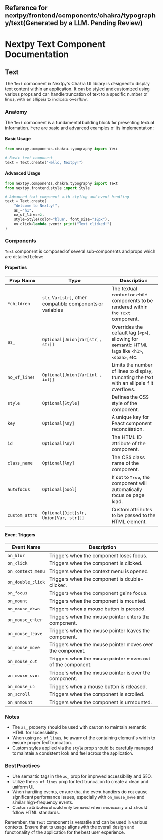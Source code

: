 ##  Reference for nextpy/frontend/components/chakra/typography/text(Generated by a LLM. Pending Review)

# Nextpy Text Component Documentation

## Text

The `Text` component in Nextpy's Chakra UI library is designed to display text content within an application. It can be styled and customized using various props and can handle truncation of text to a specific number of lines, with an ellipsis to indicate overflow.

### Anatomy

The `Text` component is a fundamental building block for presenting textual information. Here are basic and advanced examples of its implementation:

#### Basic Usage

```python
from nextpy.components.chakra.typography import Text

# Basic text component
text = Text.create("Hello, Nextpy!")
```

#### Advanced Usage

```python
from nextpy.components.chakra.typography import Text
from nextpy.frontend.style import Style

# Advanced text component with styling and event handling
text = Text.create(
    "Welcome to Nextpy!",
    as_="h1",
    no_of_lines=2,
    style=Style(color="blue", font_size="18px"),
    on_click=lambda event: print("Text clicked!")
)
```

### Components

`Text` component is composed of several sub-components and props which are detailed below:

#### Properties

| Prop Name     | Type                                                         | Description                                                           |
|---------------|--------------------------------------------------------------|-----------------------------------------------------------------------|
| `*children`   | `str`, `Var[str]`, other compatible components or variables  | The textual content or child components to be rendered within the `Text` component. |
| `as_`         | `Optional[Union[Var[str], str]]`                             | Overrides the default tag (`<p>`), allowing for semantic HTML tags like `<h1>`, `<span>`, etc. |
| `no_of_lines` | `Optional[Union[Var[int], int]]`                             | Limits the number of lines to display, truncating the text with an ellipsis if it overflows. |
| `style`       | `Optional[Style]`                                            | Defines the CSS style of the component. |
| `key`         | `Optional[Any]`                                              | A unique key for React component reconciliation. |
| `id`          | `Optional[Any]`                                              | The HTML ID attribute of the component. |
| `class_name`  | `Optional[Any]`                                              | The CSS class name of the component. |
| `autofocus`   | `Optional[bool]`                                             | If set to `True`, the component will automatically focus on page load. |
| `custom_attrs`| `Optional[Dict[str, Union[Var, str]]]`                       | Custom attributes to be passed to the HTML element. |

#### Event Triggers

| Event Name        | Description                                 |
|-------------------|---------------------------------------------|
| `on_blur`         | Triggers when the component loses focus.    |
| `on_click`        | Triggers when the component is clicked.     |
| `on_context_menu` | Triggers when the context menu is opened.   |
| `on_double_click` | Triggers when the component is double-clicked. |
| `on_focus`        | Triggers when the component gains focus.    |
| `on_mount`        | Triggers when the component is mounted.     |
| `on_mouse_down`   | Triggers when a mouse button is pressed.    |
| `on_mouse_enter`  | Triggers when the mouse pointer enters the component. |
| `on_mouse_leave`  | Triggers when the mouse pointer leaves the component. |
| `on_mouse_move`   | Triggers when the mouse pointer moves over the component. |
| `on_mouse_out`    | Triggers when the mouse pointer moves out of the component. |
| `on_mouse_over`   | Triggers when the mouse pointer is over the component. |
| `on_mouse_up`     | Triggers when a mouse button is released.   |
| `on_scroll`       | Triggers when the component is scrolled.    |
| `on_unmount`      | Triggers when the component is unmounted.   |

### Notes

- The `as_` property should be used with caution to maintain semantic HTML for accessibility.
- When using `no_of_lines`, be aware of the containing element's width to ensure proper text truncation.
- Custom styles applied via the `style` prop should be carefully managed to maintain a consistent look and feel across the application.

### Best Practices

- Use semantic tags in the `as_` prop for improved accessibility and SEO.
- Utilize the `no_of_lines` prop for text truncation to create a clean and uniform UI.
- When handling events, ensure that the event handlers do not cause significant performance issues, especially with `on_mouse_move` and similar high-frequency events.
- Custom attributes should only be used when necessary and should follow HTML standards.

Remember, the `Text` component is versatile and can be used in various contexts. Ensure that its usage aligns with the overall design and functionality of the application for the best user experience.